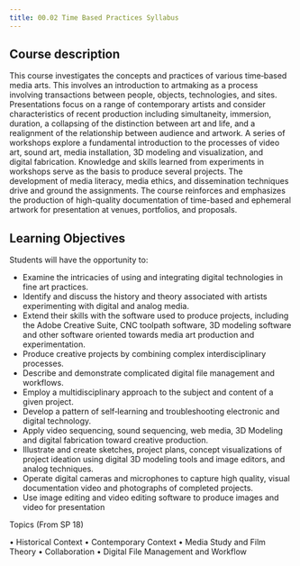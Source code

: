 ```yaml
---
title: 00.02 Time Based Practices Syllabus
---
```


## Course description

This course investigates the concepts and practices of various time‐based media arts. This involves an introduction to artmaking as a process involving transactions between people, objects, technologies, and sites. Presentations focus on a range of contemporary artists and consider characteristics of recent production including simultaneity, immersion, duration, a collapsing of the distinction between art and life, and a realignment of the relationship between audience and artwork. A series of workshops explore a fundamental introduction to the processes of video art, sound art, media installation, 3D modeling and visualization, and digital fabrication. Knowledge and skills learned from experiments in workshops serve as the basis to produce several projects. The development of media literacy, media ethics, and dissemination techniques drive and ground the assignments. The course reinforces and emphasizes the production of high-quality documentation of time-based and ephemeral artwork for presentation at venues, portfolios, and proposals.

## Learning Objectives

Students will have the opportunity to:

- Examine the intricacies of using and integrating digital technologies in fine art practices.
- Identify and discuss the history and theory associated with artists experimenting with digital and analog media.  
- Extend their skills with the software used to produce projects, including the Adobe Creative Suite, CNC toolpath software, 3D modeling software and other software oriented towards media art production and experimentation.  
- Produce creative projects by combining complex interdisciplinary processes.
- Describe and demonstrate complicated digital file management and workflows.  
- Employ a multidisciplinary approach to the subject and content of a given project.  
- Develop a pattern of self‐learning and troubleshooting electronic and digital technology.  
- Apply video sequencing, sound sequencing, web media, 3D Modeling and digital fabrication toward creative production.
- Illustrate and create sketches, project plans, concept visualizations of project ideation using digital 3D modeling tools and image editors, and analog techniques.
- Operate digital cameras and microphones to capture high quality, visual documentation video and photographs of completed projects.
- Use image editing and video editing software to produce images and video for presentation

Topics (From SP 18)

• Historical Context
• Contemporary Context
• Media Study and Film Theory
• Collaboration
• Digital File Management and Workflow





